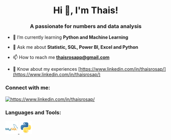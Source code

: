 <h1 align="center">Hi 👋, I'm Thais!</h1>
<h3 align="center">A passionate for numbers and data analysis</h3>

- 🌱 I’m currently learning **Python and Machine Learning**

- 💬 Ask me about **Statistic, SQL, Power BI, Excel and Python**

- 📫 How to reach me **thaisrosapp@gmail.com**

- 📄 Know about my experiences [https://www.linkedin.com/in/thaisrosap/](https://www.linkedin.com/in/thaisrosap/)

<h3 align="left">Connect with me:</h3>
<p align="left">
<a href="https://linkedin.com/in/https://www.linkedin.com/in/thaisrosap/" target="blank"><img align="center" src="https://raw.githubusercontent.com/rahuldkjain/github-profile-readme-generator/master/src/images/icons/Social/linked-in-alt.svg" alt="https://www.linkedin.com/in/thaisrosap/" height="30" width="40" /></a>
</p>

<h3 align="left">Languages and Tools:</h3>
<p align="left"> <a href="https://www.mysql.com/" target="_blank" rel="noreferrer"> <img src="https://raw.githubusercontent.com/devicons/devicon/master/icons/mysql/mysql-original-wordmark.svg" alt="mysql" width="40" height="40"/> </a> <a href="https://www.python.org" target="_blank" rel="noreferrer"> <img src="https://raw.githubusercontent.com/devicons/devicon/master/icons/python/python-original.svg" alt="python" width="40" height="40"/> </a> </p>

